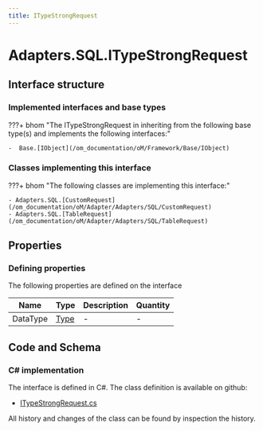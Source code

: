 ```yaml
---
title: ITypeStrongRequest
---
```


# Adapters.SQL.ITypeStrongRequest



## Interface structure

### Implemented interfaces and base types

???+ bhom "The ITypeStrongRequest in inheriting from the following base type(s) and implements the following interfaces:"

    -  Base.[IObject](/om_documentation/oM/Framework/Base/IObject)


### Classes implementing this interface

???+ bhom "The following classes are implementing this interface:"

    - Adapters.SQL.[CustomRequest](/om_documentation/oM/Adapter/Adapters/SQL/CustomRequest)
    - Adapters.SQL.[TableRequest](/om_documentation/oM/Adapter/Adapters/SQL/TableRequest)


## Properties



### Defining properties

The following properties are defined on the interface

| Name             | Type             | Description      | Quantity         |
|------------------|------------------|------------------|------------------|
| DataType | [Type](https://learn.microsoft.com/en-us/dotnet/api/System.Type?view=netstandard-2.0) | - | - |


## Code and Schema

### C# implementation

The interface is defined in C#. The class definition is available on github:

- [ITypeStrongRequest.cs](https://github.com/BHoM/SQL_Toolkit/blob/develop/SQL_oM/Requests/ITypeStrongRequest.cs)

All history and changes of the class can be found by inspection the history.
